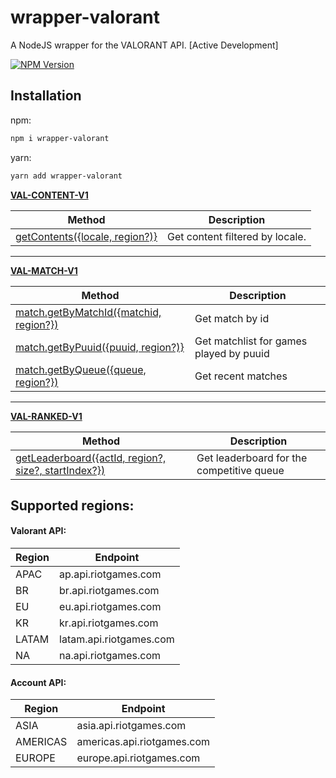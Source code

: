 # wrapper-valorant

A NodeJS wrapper for the VALORANT API.
[Active Development]

[![NPM Version][npm-image]][npm-url]

## Installation

npm:
```bash
npm i wrapper-valorant
```

yarn:
```bash
yarn add wrapper-valorant
```



[**VAL-CONTENT-V1**](https://developer.riotgames.com/apis#val-content-v1)


| Method | Description |
--------- | -------- |
[getContents({locale, region?)}](https://developer.riotgames.com/apis#val-content-v1/GET_getContent) | Get content filtered by locale.

---

[**VAL-MATCH-V1**](https://developer.riotgames.com/apis#val-match-v1)

| Method | Description |
--------- | -------- |
[match.getByMatchId({matchid, region?})](https://developer.riotgames.com/apis#val-match-v1/GET_getMatch) | Get match by id
[match.getByPuuid({puuid, region?)}](https://developer.riotgames.com/apis#val-match-v1/GET_getMatchlist) | Get matchlist for games played by puuid
[match.getByQueue({queue, region?})](https://developer.riotgames.com/apis#val-match-v1/GET_getRecent) | Get recent matches

---

[**VAL-RANKED-V1**](https://developer.riotgames.com/apis#val-ranked-v1)

| Method | Description |
--------- | -------- |
[getLeaderboard({actId, region?, size?, startIndex?})](https://developer.riotgames.com/apis#val-ranked-v1/GET_getLeaderboard) | Get leaderboard for the competitive queue


## Supported regions:

#### Valorant API:
| Region | Endpoint |
| --------- | -------- |
| APAC | ap.api.riotgames.com |
| BR | br.api.riotgames.com |
| EU | eu.api.riotgames.com |
| KR | kr.api.riotgames.com |
| LATAM | latam.api.riotgames.com |
| NA | na.api.riotgames.com |

#### Account API:

| Region | Endpoint |
| --------- | -------- |
| ASIA | asia.api.riotgames.com |
| AMERICAS | americas.api.riotgames.com |
| EUROPE | europe.api.riotgames.com |

[npm-image]: https://upload.wikimedia.org/wikipedia/commons/thumb/d/db/Npm-logo.svg/1200px-Npm-logo.svg.png
[npm-url]: https://www.npmjs.com/
